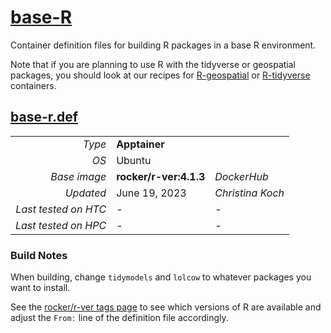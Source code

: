 # [base-R](/software/R/base-R)

Container definition files for building R packages in a base R 
environment. 

Note that if you are planning to use R with the tidyverse or geospatial
packages, you should look at our recipes for [R-geospatial](../geospatial) 
or [R-tidyverse](../tidyverse) containers. 

## [base-r.def](base-R.def)

| | | |
| ---: | :--- | :--- |
| *Type* | **Apptainer** | |
| *OS* | Ubuntu | |
| *Base image* | **rocker/r-ver:4.1.3** | *DockerHub* |
| *Updated* | June 19, 2023 | *Christina Koch* |
| *Last tested on HTC* | - | - |
| *Last tested on HPC* | - | - |

### Build Notes

When building, change `tidymodels` and `lolcow`
to whatever packages you want to install. 

See the [rocker/r-ver tags 
page](https://hub.docker.com/r/rocker/r-ver/tags) 
to see which versions of R are available
and adjust the `From:` line of the definition file accordingly.  
